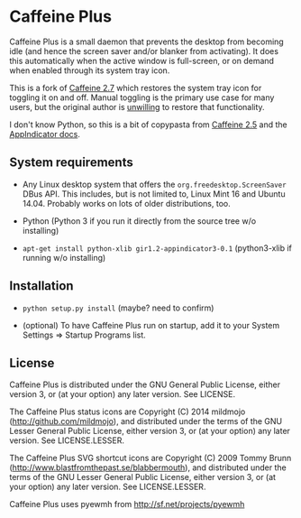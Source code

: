 # Caffeine Plus

Caffeine Plus is a small daemon that prevents the desktop from becoming idle
(and hence the screen saver and/or blanker from activating). It does this
automatically when the active window is full-screen, or on demand when enabled
through its system tray icon.

This is a fork of [Caffeine 2.7](http://launchpad.net/caffeine/) which restores
the system tray icon for toggling it on and off. Manual toggling is the primary
use case for many users, but the original author is [unwilling](https://bugs.launchpad.net/caffeine/+bug/1321750)
to restore that functionality.

I don't know Python, so this is a bit of copypasta from [Caffeine 2.5](https://github.com/mildmojo/caffeine-plus/tree/2.5)
and the [AppIndicator docs](https://wiki.ubuntu.com/DesktopExperienceTeam/ApplicationIndicators#Python_version).

## System requirements

- Any Linux desktop system that offers the `org.freedesktop.ScreenSaver` DBus API.
This includes, but is not limited to, Linux Mint 16 and Ubuntu 14.04. Probably
works on lots of older distributions, too.

- Python (Python 3 if you run it directly from the source tree w/o installing)

- `apt-get install python-xlib gir1.2-appindicator3-0.1` (python3-xlib if
running w/o installing)

## Installation

- `python setup.py install` (maybe? need to confirm)

- (optional) To have Caffeine Plus run on startup, add it to your System
Settings => Startup Programs list.

## License

Caffeine Plus is distributed under the GNU General Public License, either version
3, or (at your option) any later version. See LICENSE.

The Caffeine Plus status icons are Copyright (C) 2014 mildmojo
(http://github.com/mildmojo), and distributed under the terms of the GNU Lesser
General Public License, either version 3, or (at your option) any later version.
See LICENSE.LESSER.

The Caffeine Plus SVG shortcut icons are Copyright (C) 2009 Tommy Brunn
(http://www.blastfromthepast.se/blabbermouth), and distributed under the
terms of the GNU Lesser General Public License, either version 3, or (at
your option) any later version. See LICENSE.LESSER.

Caffeine Plus uses pyewmh from http://sf.net/projects/pyewmh
